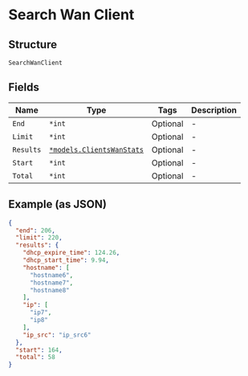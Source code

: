 
# Search Wan Client

## Structure

`SearchWanClient`

## Fields

| Name | Type | Tags | Description |
|  --- | --- | --- | --- |
| `End` | `*int` | Optional | - |
| `Limit` | `*int` | Optional | - |
| `Results` | [`*models.ClientsWanStats`](../../doc/models/clients-wan-stats.md) | Optional | - |
| `Start` | `*int` | Optional | - |
| `Total` | `*int` | Optional | - |

## Example (as JSON)

```json
{
  "end": 206,
  "limit": 220,
  "results": {
    "dhcp_expire_time": 124.26,
    "dhcp_start_time": 9.94,
    "hostname": [
      "hostname6",
      "hostname7",
      "hostname8"
    ],
    "ip": [
      "ip7",
      "ip8"
    ],
    "ip_src": "ip_src6"
  },
  "start": 164,
  "total": 58
}
```

